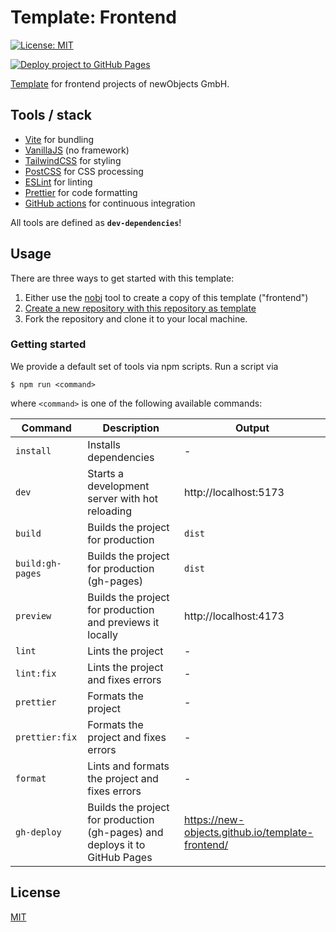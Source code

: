 # Template: Frontend
[![License: MIT](https://img.shields.io/badge/License-MIT-green.svg)](https://opensource.org/licenses/MIT)

[![Deploy project to GitHub Pages](https://github.com/new-objects/template-frontend-phaser3/actions/workflows/deploy.yml/badge.svg)](https://github.com/new-objects/template-frontend-phaser3/actions/workflows/deploy.yml)

[Template](https://new-objects.github.io/template-frontend/) for frontend projects of newObjects GmbH.

## Tools / stack

- [Vite](https://vitejs.dev/) for bundling
- [VanillaJS](http://vanilla-js.com/) (no framework)
- [TailwindCSS](https://tailwindcss.com/) for styling
- [PostCSS](https://postcss.org/) for CSS processing
- [ESLint](https://eslint.org/) for linting
- [Prettier](https://prettier.io/) for code formatting
- [GitHub actions](https://github.com/features/actions) for continuous integration

All tools are defined as **`dev-dependencies`**!

## Usage

There are three ways to get started with this template:

1. Either use the [nobj](https://github.com/new-objects/cli) tool to create a copy of this template ("frontend")
2. [Create a new repository with this repository as template](https://docs.github.com/en/repositories/creating-and-managing-repositories/creating-a-repository-from-a-template)
3. Fork the repository and clone it to your local machine.

### Getting started

We provide a default set of tools via npm scripts. Run a script via

```shell
$ npm run <command>
```

where `<command>` is one of the following available commands:

| Command          | Description                                                                 | Output                                           |
| ---------------- | --------------------------------------------------------------------------- | ------------------------------------------------ |
| `install`        | Installs dependencies                                                       | -                                                |
| `dev`            | Starts a development server with hot reloading                              | http://localhost:5173                            |
| `build`          | Builds the project for production                                           | `dist`                                           |
| `build:gh-pages` | Builds the project for production (gh-pages)                                | `dist`                                           |
| `preview`        | Builds the project for production and previews it locally                   | http://localhost:4173                            |
| `lint`           | Lints the project                                                           | -                                                |
| `lint:fix`       | Lints the project and fixes errors                                          | -                                                |
| `prettier`       | Formats the project                                                         | -                                                |
| `prettier:fix`   | Formats the project and fixes errors                                        | -                                                |
| `format`         | Lints and formats the project and fixes errors                              | -                                                |
| `gh-deploy`      | Builds the project for production (gh-pages) and deploys it to GitHub Pages | https://new-objects.github.io/template-frontend/ |

## License

[MIT](./LICENSE)
